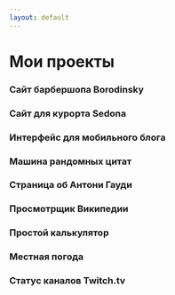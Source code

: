 ```yaml
---
layout: default
---
```



# Мои проекты

### Сайт барбершопа Borodinsky

### Сайт для курорта Sedona

### Интерфейс для мобильного блога

### Машина рандомных цитат

### Страница об Антони Гауди

### Просмотрщик Википедии

### Простой калькулятор

### Местная погода

### Статус каналов Twitch.tv

